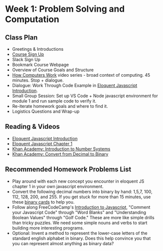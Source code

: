 # Week 1: Problem Solving and Computation

## Class Plan
* Greetings &amp; Introductions 
* [Course Sign Up](https://kimberlyharris504722.typeform.com/to/fs36Q4)
* Slack Sign Up
* Bookmark Course Webpage
* Overview of Course Goals and Structure
* [How Computers Work](https://www.youtube.com/watch?v=OAx_6-wdslM&list=PLzdnOPI1iJNcsRwJhvksEo1tJqjIqWbN-) video series - broad context of computing. 45 minutes. Stop + dialogue.
* Dialogue: Work Through Code Example in [Eloquent Javascript Introduction](https://eloquentjavascript.net/00_intro.html).
* Small Group Session: Set up VS Code + Node javascript environment for module 1 and run sample code to verify it. 
* Re-iterate homework goals and where to find it. 
* Logistics Questions and Wrap-up

## Reading & Videos
* [Eloquent Javascript Introduction](http://eloquentjavascript.net/00_intro.html)
* [Eloquent Javascript Chapter 1](http://eloquentjavascript.net/01_values.html)
* [Khan Academy: Introduction to Number Systems](https://www.khanacademy.org/math/algebra-home/alg-intro-to-algebra/algebra-alternate-number-bases/v/number-systems-introduction)
* [Khan Academy: Convert from Decimal to Binary](https://www.khanacademy.org/math/algebra-home/alg-intro-to-algebra/algebra-alternate-number-bases/v/decimal-to-binary)

## Recommended Homework Problems List
* Play around with each new concept you encounter in eloquent JS chapter 1 in your own javascript environment.
* Convert the following decimal numbers into binary by hand: 1,5,7, 100, 112, 128, 200, and 255. If you get stuck for more than 15 minutes, use these [binary cards](http://csfieldguide.org.nz/en/interactives/binary-cards/index.html) to help you.
* Follow along FreeCodeCamp's [Introduction to Javascript](https://learn.freecodecamp.org/javascript-algorithms-and-data-structures/basic-javascript), "Comment your Javascript Code" through "Word Blanks" and "Understanding Boolean Values" through "Golf Code." These are more like simple drills than tricky puzzles. We need some simple nouns and verbs to start building more interesting programs.
* Optional: Invent a method to represent the lower-case letters of the standard english alphabet in binary. Does this help convince you that you can represent almost anything as binary data?

